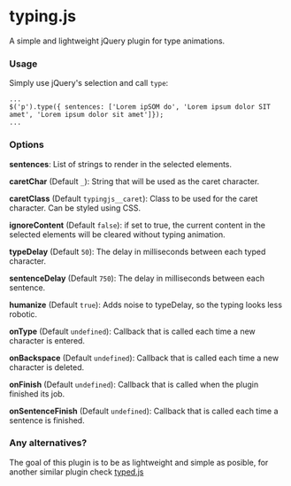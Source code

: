 # typing.js

A simple and lightweight jQuery plugin for type animations.

### Usage

Simply use jQuery's selection and call `type`:

```
...
$('p').type({ sentences: ['Lorem ipSOM do', 'Lorem ipsum dolor SIT amet', 'Lorem ipsum dolor sit amet']});
...
```

### Options

**sentences**: List of strings to render in the selected elements.

**caretChar** (Default `_`): String that will be used as the caret character.

**caretClass** (Default `typingjs__caret`): Class to be used for the caret character. Can be styled using CSS.

**ignoreContent** (Default `false`): if set to true, the current content in the selected elements will be cleared without typing animation.

**typeDelay** (Default `50`): The delay in milliseconds between each typed character.

**sentenceDelay** (Default `750`): The delay in milliseconds between each sentence.

**humanize** (Default `true`): Adds noise to typeDelay, so the typing looks less robotic.

**onType** (Default `undefined`): Callback that is called each time a new character is entered.

**onBackspace** (Default `undefined`): Callback that is called each time a new character is deleted.

**onFinish** (Default `undefined`): Callback that is called when the plugin finished its job.

**onSentenceFinish** (Default `undefined`): Callback that is called each time a sentence is finished.

### Any alternatives?

The goal of this plugin is to be as lightweight and simple as posible, for another similar plugin check [typed.js](https://github.com/mattboldt/typed.js/)
